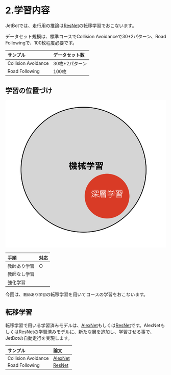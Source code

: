 # 2.学習内容

JetBotでは、走行用の推論は[ResNet](https://arxiv.org/abs/1512.03385)の転移学習でおこないます。

データセット規模は、標準コースでCollision Avoidanceで30*2パターン、Road Followingで、100枚程度必要です。

|サンプル|データセット数|
|:--|:--|
|Collision Avoidance|30枚*2パターン|
|Road Following|100枚|

## 学習の位置づけ

![](./img/train001.png)

|手順|対応|
|:--|:--|
|教師あり学習|○|
|教師なし学習||
|強化学習||

今回は、`教師あり学習`の転移学習を用いてコースの学習をおこないます。

## 転移学習

転移学習で用いる学習済みモデルは、[AlexNet](https://papers.nips.cc/paper/4824-imagenet-classification-with-deep-convolutional-neural-networks.pdf)もしくは[ResNet](https://arxiv.org/pdf/1512.03385.pdf)です。AlexNetもしくはResNetの学習済みモデルに、新たな層を追加し、学習させる事で、JetBotの自動走行を実現します。

|サンプル|論文|
|:--|:--|
|Collision Avoidance|[AlexNet](https://papers.nips.cc/paper/4824-imagenet-classification-with-deep-convolutional-neural-networks.pdf)|
|Road Following|[ResNet](https://arxiv.org/pdf/1512.03385.pdf)|
